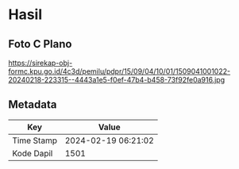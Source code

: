 # Hasil

## Foto C Plano

https://sirekap-obj-formc.kpu.go.id/4c3d/pemilu/pdpr/15/09/04/10/01/1509041001022-20240218-223315--4443a1e5-f0ef-47b4-b458-73f92fe0a916.jpg


## Metadata

| Key        | Value               |
| ---------- | ------------------- |
| Time Stamp | 2024-02-19 06:21:02 |
| Kode Dapil | 1501                |



